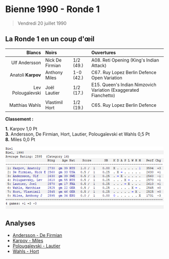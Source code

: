 # Bienne 1990 - Ronde 1

> Vendredi 20 juillet 1990

## La Ronde 1 en un coup d'œil

| Blancs | Noirs | &nbsp; | Ouvertures |
| ---: | :--- | --- | :--- |
| Ulf Andersson | Nick De Firmian | 1/2 (49.) | A08. Reti Opening (King's Indian Attack) |
| Anatoli **Karpov** | Anthony Miles | 1-0 (42.) | C67. Ruy Lopez Berlin Defence Open Variation |
| Lev Polougaïevski | Joël Lautier | 1/2 (17.) | E15. Queen's Indian Nimzovich Variation (Exaggerated Fianchetto) |
| Matthias Wahls | Vlastimil Hort | 1/2 (19.) | C65. Ruy Lopez Berlin Defence |

 **Classement :**

 **1.** Karpov 1,0 Pt  
**3.** Andersson, De Firmian, Hort, Lautier, Polougaïevski et Wahls 0,5 Pt  
**8.** Miles 0,0 Pt

![](Class_01.png)

## Analyses

* [Andersson - De Firmian](01_Andersson_DeFirmian.md)
* [Karpov - Miles](01_Karpov_Miles.md)
* [Polougaïevski - Lautier](01_Polougaievski_Lautier.md)
* [Wahls - Hort](01_Wahls_Hort.md)


